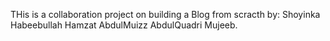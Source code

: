 THis is a collaboration project on building a Blog from scracth by:
Shoyinka Habeebullah
Hamzat AbdulMuizz
AbdulQuadri Mujeeb.
